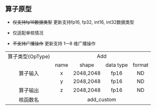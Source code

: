 ## 算子原型
- ~~仅支持fp16数据类型~~ 更新支持fp16, fp32, int16, int32数据类型

- 仅适配单核情况 

- ~~不支持广播操作~~ 更新支持 1—8 维广播操作

<table>
<tr><td rowspan="1" align="center">算子类型(OpType)</td><td colspan="4" align="center">Add</td></tr>
</tr>
<tr><td rowspan="3" align="center">算子输入</td><td align="center">name</td><td align="center">shape</td><td align="center">data type</td><td align="center">format</td></tr>
<tr><td align="center">x</td><td align="center">2048,2048</td><td align="center">fp16</td><td align="center">ND</td></tr>
<tr><td align="center">y</td><td align="center">2048,2048</td><td align="center">fp16</td><td align="center">ND</td></tr>
</tr>
</tr>
<tr><td rowspan="1" align="center">算子输出</td><td align="center">z</td><td align="center">2048,2048</td><td align="center">fp16</td><td align="center">ND</td></tr>
</tr>
<tr><td rowspan="1" align="center">核函数名</td><td colspan="4" align="center">add_custom</td></tr>
</table>

